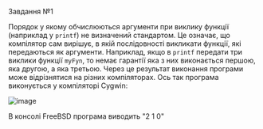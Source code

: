 Завдання №1

Порядок у якому обчислюються аргументи при виклику функції (наприклад у `printf`) не визначений стандартом. Це означає, що компілятор сам вирішує, в якій послідовності викликати функції, які передаються як аргументи. Наприклад, якщо в `printf` передати три виклики функції `myFyn`, то немає гарантії яка з них виконається першою, яка другою, а яка третьою. Через це результат виконання програми може відрізнятися на різних компіляторах.
Ось так програма виконується у компіляторі Cygwin:

![image](https://github.com/user-attachments/assets/287d6760-2cd6-4f50-978b-a09b8873e43d)

В консолі FreeBSD програма виводить "2 1 0"
